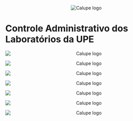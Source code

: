 <div style="display:block;">
    <p align="center">
        <img src="https://user-images.githubusercontent.com/32225687/71791609-64645e80-3014-11ea-80ab-8892007959ff.png" alt="Calupe logo">
    </p>
    <p align="center" style="text-align:center;">
        <h1>Controle Administrativo dos Laboratórios da UPE</h1>
    </p>
</div>



<p align="center">
    <img src="https://user-images.githubusercontent.com/32225687/71791737-cde46d00-3014-11ea-83a6-578e915d88d5.png" alt="Calupe logo" style="display:block;">
</p>

<p align="center">
    <img src="https://user-images.githubusercontent.com/32225687/71791738-cde46d00-3014-11ea-9f1a-53e6b8e83f6a.png" alt="Calupe logo" style="display:block;">
</p>

<p align="center">
    <img src="https://user-images.githubusercontent.com/32225687/71791739-cde46d00-3014-11ea-9f2a-7a986d3cafe2.png" alt="Calupe logo" style="display:block;">
</p>

<p align="center">
    <img src="https://user-images.githubusercontent.com/32225687/71791740-cde46d00-3014-11ea-8bbf-8615b093a38a.png" alt="Calupe logo" style="display:block;">
</p>

<p align="center">
    <img src="https://user-images.githubusercontent.com/32225687/71791733-cd4bd680-3014-11ea-8cd5-1e3b52007aad.png" alt="Calupe logo" style="display:block;">
</p>

<p align="center">
    <img src="https://user-images.githubusercontent.com/32225687/71791734-cd4bd680-3014-11ea-9da3-f4e733b4170c.png" alt="Calupe logo" style="display:block;">
</p>

<p align="center">
    <img src="https://user-images.githubusercontent.com/32225687/71791735-cd4bd680-3014-11ea-81fc-ae8dfba77fd8.png" alt="Calupe logo" style="display:block;">
</p>
